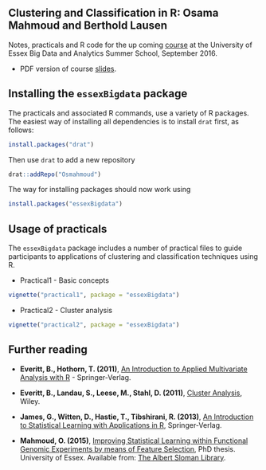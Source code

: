 
<!-- README.md is generated from README.Rmd. Please edit that file -->
Clustering and Classification in R: Osama Mahmoud and Berthold Lausen
---------------------------------------------------------------------

Notes, practicals and R code for the up coming [course](https://www.essex.ac.uk/iads/events/summer-school.aspx) at the University of Essex Big Data and Analytics Summer School, September 2016.

-   PDF version of course [slides](https://raw.githubusercontent.com/Osmahmoud/essexBigdata/master/slides.pdf).

Installing the `essexBigdata` package
-------------------------------------

The practicals and associated R commands, use a variety of R packages. The easiest way of installing all dependencies is to install `drat` first, as follows:

``` r
install.packages("drat")
```

Then use `drat` to add a new repository

``` r
drat::addRepo("Osmahmoud")
```

The way for installing packages should now work using

``` r
install.packages("essexBigdata")
```

Usage of practicals
-------------------

The `essexBigdata` package includes a number of practical files to guide participants to applications of clustering and classification techniques using R.

-   Practical1 - Basic concepts

``` r
vignette("practical1", package = "essexBigdata")
```

-   Practical2 - Cluster analysis

``` r
vignette("practical2", package = "essexBigdata")
```

Further reading
---------------

-   **Everitt, B., Hothorn, T. (2011)**, [An Introduction to Applied Multivariate Analysis with R](http://link.springer.com/book/10.1007%2F978-1-4419-9650-3) - Springer-Verlag.

-   **Everitt, B., Landau, S., Leese, M., Stahl, D. (2011)**, [Cluster Analysis](http://eu.wiley.com/WileyCDA/WileyTitle/productCd-EHEP002266.html), Wiley.

-   **James, G., Witten, D., Hastie, T., Tibshirani, R. (2013)**, [An Introduction to Statistical Learning with Applications in R](http://www.springer.com/gb/book/9781461471370), Springer-Verlag.

-   **Mahmoud, O. (2015)**, [Improving Statistical Learning within Functional Genomic Experiments by means of Feature Selection](https://www.researchgate.net/publication/304704707_Improving_Statistical_Learning_within_Functional_Genomic_Experiments_by_means_of_Feature_Selection), PhD thesis. University of Essex. Available from: [The Albert Sloman Library](http://serlib0.essex.ac.uk/search~S5?/aMahmoud%2C+Osama/amahmoud+osama/-3%2C-1%2C0%2CB/frameset&FF=amahmoud+osama&1%2C1%2C).
